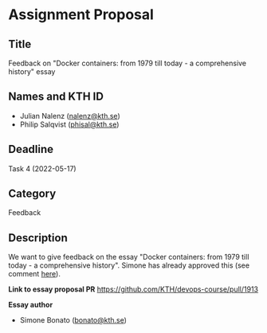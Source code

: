 # Assignment Proposal

## Title

Feedback on "Docker containers: from 1979 till today - a comprehensive history" essay

## Names and KTH ID

- Julian Nalenz (nalenz@kth.se)
- Philip Salqvist (phisal@kth.se)

## Deadline

Task 4 (2022-05-17)

## Category

Feedback

## Description

We want to give feedback on the essay "Docker containers: from 1979 till today - a comprehensive history". Simone has already approved this (see comment [here](https://github.com/KTH/devops-course/pull/1913#issuecomment-1119549084)).

**Link to essay proposal PR**
https://github.com/KTH/devops-course/pull/1913

**Essay author**
- Simone Bonato (bonato@kth.se)
